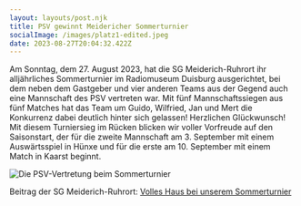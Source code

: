 ```yaml
---
layout: layouts/post.njk
title: PSV gewinnt Meidericher Sommerturnier
socialImage: /images/platz1-edited.jpeg
date: 2023-08-27T20:04:32.422Z
---
```

A﻿m Sonntag, dem 27. August 2023, hat die SG Meiderich-Ruhrort ihr alljährliches Sommerturnier im Radiomuseum Duisburg ausgerichtet, bei dem neben dem Gastgeber und vier anderen Teams aus der Gegend auch eine Mannschaft des PSV vertreten war. Mit fünf Mannschaftssiegen aus fünf Matches hat das Team um Guido, Wilfried, Jan und Mert die Konkurrenz dabei deutlich hinter sich gelassen! Herzlichen Glückwunsch! Mit diesem Turniersieg im Rücken blicken wir voller Vorfreude auf den Saisonstart, der für die zweite Mannschaft am 3. September mit einem Auswärtsspiel in Hünxe und für die erste am 10. September mit einem Match in Kaarst beginnt.

![Die PSV-Vertretung beim Sommerturnier](/images/platz1-edited.jpeg "Die PSV-Vertretung beim Sommerturnier")

Beitrag der SG Meiderich-Ruhrort: [Volles Haus bei unserem Sommerturnier](https://sg-mr-schach.de/volles-haus-bei-unserem-sommerturnier/)